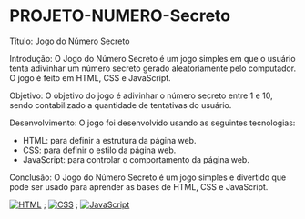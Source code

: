 # PROJETO-NUMERO-Secreto

Título: Jogo do Número Secreto

Introdução: O Jogo do Número Secreto é um jogo simples em que o usuário tenta adivinhar um número secreto gerado aleatoriamente pelo computador. O jogo é feito em HTML, CSS e JavaScript.

Objetivo: O objetivo do jogo é adivinhar o número secreto entre 1 e 10, sendo contabilizado a quantidade de tentativas do usuário.  

Desenvolvimento: O jogo foi desenvolvido usando as seguintes tecnologias:

- HTML: para definir a estrutura da página web.
- CSS: para definir o estilo da página web.
- JavaScript: para controlar o comportamento da página web.

Conclusão: O Jogo do Número Secreto é um jogo simples e divertido que pode ser usado para aprender as bases de HTML, CSS e JavaScript.

[![HTML](https://upload.wikimedia.org/wikipedia/commons/thumb/a/a0/HTML5_logo.svg/1200px-HTML5_logo.svg.png)](https://www.w3.org/TR/html/) ; [![CSS](https://upload.wikimedia.org/wikipedia/commons/thumb/1/13/CSS3_logo.svg/1200px-CSS3_logo.svg.png)](https://www.w3.org/TR/CSS/) ; [![JavaScript](https://upload.wikimedia.org/wikipedia/commons/thumb/a/a0/JavaScript_logo.svg/1200px-JavaScript_logo.svg.png)](https://developer.mozilla.org/en-US/docs/Web/JavaScript)
